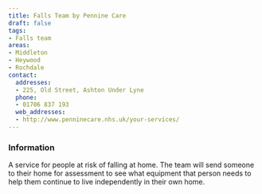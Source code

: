 ```yaml
---
title: Falls Team by Pennine Care
draft: false
tags:
- Falls team
areas:
- Middleton
- Heywood
- Rochdale
contact:
  addresses:
  - 225, Old Street, Ashton Under Lyne
  phone:
  - 01706 837 193
  web_addresses:
  - http://www.penninecare.nhs.uk/your-services/
---
```


### Information
A service for people at risk of falling at home.
The team will send someone to their home for
assessment to see what equipment that person
needs to help them continue to live independently
in their own home.